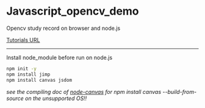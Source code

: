 # Javascript_opencv_demo
Opencv study record on browser and node.js


[Tutorials URL](https://docs.opencv.org/3.4/d5/d10/tutorial_js_root.html)
***

Install node_module before run on node.js
```bash
npm init -y
npm install jimp
npm install canvas jsdom
```
*see the compiling doc of [node-canvas](https://github.com/Automattic/node-canvas) for npm install canvas --build-from-source on the unsupported OS!!*